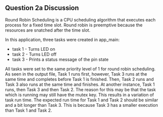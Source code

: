 ## Question 2a Discussion

Round Robin Scheduling is a CPU scheduling algorithm that executes each process for a fixed time slot. Round robin is preemptive because the resources are snatched after the time slot.

In this application, three tasks were created in app_main:
* task 1 - Turns LED on
* task 2 - Turns LED off
* task 3 - Prints a status message of the pin state

All tasks were set to the same priority level of 1 for round robin scheduling. As seen in the output file, Task 1 runs first, however, Task 3 runs at the same time and completes before Task 1 is finished. Then, Task 2 runs and Task 3 also runs at the same time and finishes. At another instance, Task 1 runs, then Task 3 and then Task 2. The reason for this may be that the task which is running may still have the mutex key. This results in a variation of task run time. The expected run time for Task 1 and Task 2 should be similar and a bit longer than Task 3. This is because Task 3 has a smaller execution than Task 1 and Task 2.